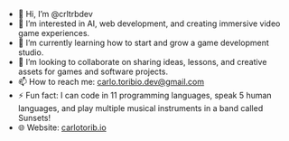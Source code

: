 - 👋 Hi, I’m @crltrbdev
- 👀 I’m interested in AI, web development, and creating immersive video game experiences.
- 🌱 I’m currently learning how to start and grow a game development studio.
- 💞️ I’m looking to collaborate on sharing ideas, lessons, and creative assets for games and software projects.
- 📫 How to reach me: carlo.toribio.dev@gmail.com
- ⚡ Fun fact: I can code in 11 programming languages, speak 5 human languages, and play multiple musical instruments in a band called Sunsets!
- 🌐 Website: [carlotorib.io](https://carlotorib.io)

<!---
crltrbdev/crltrbdev is a ✨ special ✨ repository because its `README.md` (this file) appears on your GitHub profile.
You can click the Preview link to take a look at your changes.
--->
